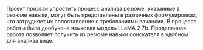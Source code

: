 Проект призван упростить процесс анализа резюме. Указанные в резюме навыки, могут быть представлены в различных формулировках, что затрудняет их сопоставление с требованиями вакансии. В процессе работы была дообучена языковая модель LLaMA 2 7b. Проделанная работа позволяет получить из резюме навыки соискателя в удобном для анализа виде.
